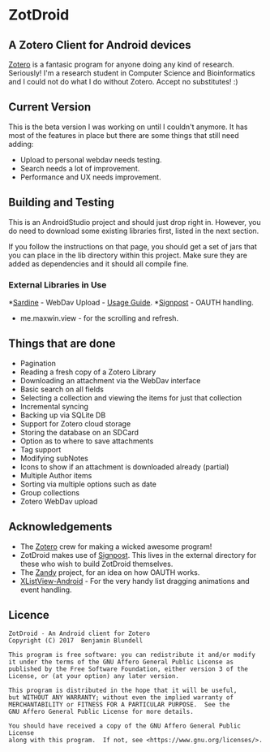 ZotDroid
========

A Zotero Client for Android devices
-----------------------------------

[Zotero](http://www.zotero.org) is a fantasic program for anyone doing any kind of research. Seriously! I'm a research student in Computer Science and Bioinformatics and I could not do what I do without Zotero. Accept no substitutes! :)


Current Version
---------------

This is the beta version I was working on until I couldn't anymore. It has most of the features in place but there are some things that still need adding:

* Upload to personal webdav needs testing.
* Search needs a lot of improvement.
* Performance and UX needs improvement.


Building and Testing
--------------------

This is an AndroidStudio project and should just drop right in. However, you do need to download some existing libraries first, listed in the next section.

If you follow the instructions on that page, you should get a set of jars that you can place in the lib directory within this project. Make sure they are added as dependencies and it should all compile fine.

### External Libraries in Use

*[Sardine](https://github.com/lookfirst/sardine) - WebDav Upload - [Usage Guide](https://github.com/lookfirst/sardine/wiki/UsageGuide).
*[Signpost](https://github.com/mttkay/signpost) - OAUTH handling.
* me.maxwin.view - for the scrolling and refresh.

Things that are done
--------------------

* Pagination
* Reading a fresh copy of a Zotero Library
* Downloading an attachment via the WebDav interface
* Basic search on all fields
* Selecting a collection and viewing the items for just that collection
* Incremental syncing
* Backing up via SQLite DB
* Support for Zotero cloud storage
* Storing the database on an SDCard
* Option as to where to save attachments
* Tag support
* Modifying subNotes
* Icons to show if an attachment is downloaded already (partial)
* Multiple Author items
* Sorting via multiple options such as date
* Group collections
* Zotero WebDav upload

Acknowledgements
----------------

* The [Zotero](https://www.zotero.org) crew for making a wicked awesome program!
* ZotDroid makes use of [Signpost](https://github.com/mttkay/signpost). This lives in the external directory for these who wish to build ZotDroid themselves.
* The [Zandy](https://github.com/avram/zandy) project, for an idea on how OAUTH works.
* [XListView-Android](https://github.com/Maxwin-z/XListView-Android) - For the very handy list dragging animations and event handling.

Licence
-------

    ZotDroid - An Android client for Zotero
    Copyright (C) 2017  Benjamin Blundell

    This program is free software: you can redistribute it and/or modify
    it under the terms of the GNU Affero General Public License as
    published by the Free Software Foundation, either version 3 of the
    License, or (at your option) any later version.

    This program is distributed in the hope that it will be useful,
    but WITHOUT ANY WARRANTY; without even the implied warranty of
    MERCHANTABILITY or FITNESS FOR A PARTICULAR PURPOSE.  See the
    GNU Affero General Public License for more details.

    You should have received a copy of the GNU Affero General Public License
    along with this program.  If not, see <https://www.gnu.org/licenses/>.


